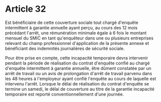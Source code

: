 # Article 32

Est bénéficiaire de cette couverture sociale tout chargé d'enquête intermittent à garantie annuelle ayant perçu, au cours des 12 mois précédant l'arrêt, une rémunération minimale égale à 6 fois le montant mensuel du SMIC en tant qu'enquêteur dans une ou plusieurs entreprises relevant du champ professionnel d'application de la présente annexe et bénéficiant des indemnités journalières de sécurité sociale.

Pour être prise en compte, cette incapacité temporaire devra intervenir pendant la période de réalisation du contrat d'enquête confié au chargé d'enquête intermittent à garantie annuelle, être dûment constatée par un arrêt de travail ou un avis de prolongation d'arrêt de travail parvenu dans les 48 heures à l'employeur ayant confié l'enquête au cours de laquelle est intervenu l'arrêt. Lorsque le délai de réalisation du contrat d'enquête se termine un samedi, le délai de couverture au titre de la garantie incapacité temporaire est reporté conventionnellement d'une journée.

